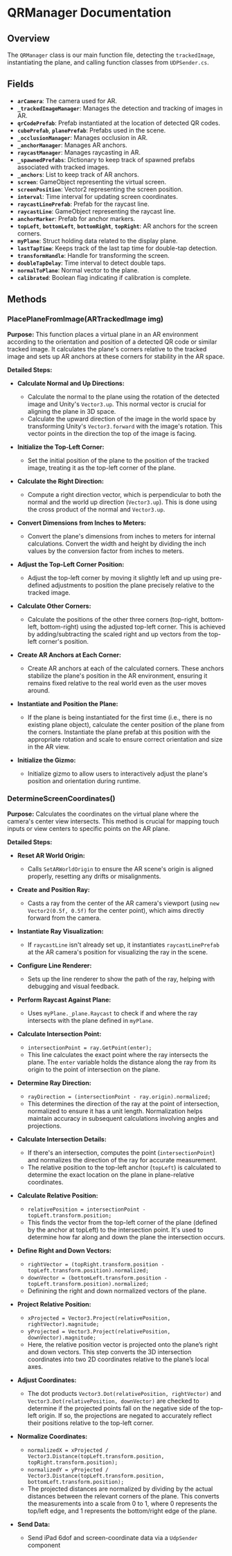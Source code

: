 # QRManager Documentation

## Overview
The `QRManager` class is our main function file, detecting the `trackedImage`, instantiating the plane, and calling function classes from `UDPSender.cs`.

## Fields
- **`arCamera`**: The camera used for AR.
- **`_trackedImageManager`**: Manages the detection and tracking of images in AR.
- **`qrCodePrefab`**: Prefab instantiated at the location of detected QR codes.
- **`cubePrefab`**, **`planePrefab`**: Prefabs used in the scene.
- **`_occlusionManager`**: Manages occlusion in AR.
- **`_anchorManager`**: Manages AR anchors.
- **`raycastManager`**: Manages raycasting in AR.
- **`_spawnedPrefabs`**: Dictionary to keep track of spawned prefabs associated with tracked images.
- **`_anchors`**: List to keep track of AR anchors.
- **`screen`**: GameObject representing the virtual screen.
- **`screenPosition`**: Vector2 representing the screen position.
- **`interval`**: Time interval for updating screen coordinates.
- **`raycastLinePrefab`**: Prefab for the raycast line.
- **`raycastLine`**: GameObject representing the raycast line.
- **`anchorMarker`**: Prefab for anchor markers.
- **`topLeft`**, **`bottomLeft`**, **`bottomRight`**, **`topRight`**: AR anchors for the screen corners.
- **`myPlane`**: Struct holding data related to the display plane.
- **`lastTapTime`**: Keeps track of the last tap time for double-tap detection.
- **`transformHandle`**: Handle for transforming the screen.
- **`doubleTapDelay`**: Time interval to detect double taps.
- **`normalToPlane`**: Normal vector to the plane.
- **`calibrated`**: Boolean flag indicating if calibration is complete.

## Methods

### PlacePlaneFromImage(ARTrackedImage img)

**Purpose:** This function places a virtual plane in an AR environment according to the orientation and position of a detected QR code or similar tracked image. It calculates the plane's corners relative to the tracked image and sets up AR anchors at these corners for stability in the AR space.

**Detailed Steps:**

- **Calculate Normal and Up Directions:** 
  - Calculate the normal to the plane using the rotation of the detected image and Unity's `Vector3.up`. This normal vector is crucial for aligning the plane in 3D space.
  - Calculate the upward direction of the image in the world space by transforming Unity's `Vector3.forward` with the image's rotation. This vector points in the direction the top of the image is facing.

- **Initialize the Top-Left Corner:** 
  - Set the initial position of the plane to the position of the tracked image, treating it as the top-left corner of the plane.

- **Calculate the Right Direction:** 
  - Compute a right direction vector, which is perpendicular to both the normal and the world up direction (`Vector3.up`). This is done using the cross product of the normal and `Vector3.up`.

- **Convert Dimensions from Inches to Meters:** 
  - Convert the plane's dimensions from inches to meters for internal calculations. Convert the width and height by dividing the inch values by the conversion factor from inches to meters.

- **Adjust the Top-Left Corner Position:** 
  - Adjust the top-left corner by moving it slightly left and up using pre-defined adjustments to position the plane precisely relative to the tracked image.

- **Calculate Other Corners:** 
  - Calculate the positions of the other three corners (top-right, bottom-left, bottom-right) using the adjusted top-left corner. This is achieved by adding/subtracting the scaled right and up vectors from the top-left corner's position.

- **Create AR Anchors at Each Corner:** 
  - Create AR anchors at each of the calculated corners. These anchors stabilize the plane's position in the AR environment, ensuring it remains fixed relative to the real world even as the user moves around.

- **Instantiate and Position the Plane:** 
  - If the plane is being instantiated for the first time (i.e., there is no existing plane object), calculate the center position of the plane from the corners. Instantiate the plane prefab at this position with the appropriate rotation and scale to ensure correct orientation and size in the AR view.

- **Initialize the Gizmo:** 
  - Initialize gizmo to allow users to interactively adjust the plane's position and orientation during runtime.


### DetermineScreenCoordinates()

**Purpose:** Calculates the coordinates on the virtual plane where the camera's center view intersects. This method is crucial for mapping touch inputs or view centers to specific points on the AR plane.

**Detailed Steps:**

- **Reset AR World Origin:** 
  - Calls `SetARWorldOrigin` to ensure the AR scene's origin is aligned properly, resetting any drifts or misalignments.

- **Create and Position Ray:** 
  - Casts a ray from the center of the AR camera's viewport (using `new Vector2(0.5f, 0.5f)` for the center point), which aims directly forward from the camera.

- **Instantiate Ray Visualization:** 
  - If `raycastLine` isn't already set up, it instantiates `raycastLinePrefab` at the AR camera's position for visualizing the ray in the scene.

- **Configure Line Renderer:** 
  - Sets up the line renderer to show the path of the ray, helping with debugging and visual feedback.

- **Perform Raycast Against Plane:** 
  - Uses `myPlane._plane.Raycast` to check if and where the ray intersects with the plane defined in `myPlane`.

- **Calculate Intersection Point:** 
  - `intersectionPoint = ray.GetPoint(enter);`
  - This line calculates the exact point where the ray intersects the plane. The `enter` variable holds the distance along the ray from its origin to the point of intersection on the plane.

- **Determine Ray Direction:** 
  - `rayDirection = (intersectionPoint - ray.origin).normalized;`
  - This determines the direction of the ray at the point of intersection, normalized to ensure it has a unit length. Normalization helps maintain accuracy in subsequent calculations involving angles and projections.

- **Calculate Intersection Details:** 
  - If there's an intersection, computes the point (`intersectionPoint`) and normalizes the direction of the ray for accurate measurement.
  - The relative position to the top-left anchor (`topLeft`) is calculated to determine the exact location on the plane in plane-relative coordinates.

- **Calculate Relative Position:** 
  - `relativePosition = intersectionPoint - topLeft.transform.position;`
  - This finds the vector from the top-left corner of the plane (defined by the anchor at topLeft) to the intersection point. It's used to determine how far along and down the plane the intersection occurs.

- **Define Right and Down Vectors:** 
  - `rightVector = (topRight.transform.position - topLeft.transform.position).normalized;`
  - `downVector = (bottomLeft.transform.position - topLeft.transform.position).normalized;`
  - Definining  the right and down normalized vectors of the plane.  

- **Project Relative Position:** 
  - `xProjected = Vector3.Project(relativePosition, rightVector).magnitude;`
  - `yProjected = Vector3.Project(relativePosition, downVector).magnitude;`
  - Here, the relative position vector is projected onto the plane’s right and down vectors. This step converts the 3D intersection coordinates into two 2D coordinates relative to the plane’s local axes.

- **Adjust Coordinates:** 
  - The dot products `Vector3.Dot(relativePosition, rightVector)` and `Vector3.Dot(relativePosition, downVector)` are checked to determine if the projected points fall on the negative side of the top-left origin. If so, the projections are negated to accurately reflect their positions relative to the top-left corner.

- **Normalize Coordinates:** 
  - `normalizedX = xProjected / Vector3.Distance(topLeft.transform.position, topRight.transform.position);`
  - `normalizedY = yProjected / Vector3.Distance(topLeft.transform.position, bottomLeft.transform.position);`
  - The projected distances are normalized by dividing by the actual distances between the relevant corners of the plane. This converts the measurements into a scale from 0 to 1, where 0 represents the top/left edge, and 1 represents the bottom/right edge of the plane.


- **Send Data:** 
  - Send iPad 6dof and screen-coordinate data via a `UdpSender` component
